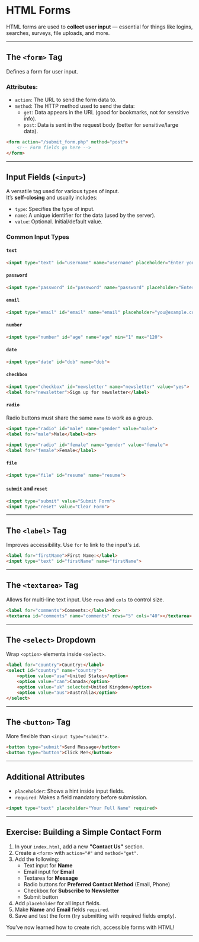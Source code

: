 # HTML Forms

HTML forms are used to **collect user input** — essential for things like logins, searches, surveys, file uploads, and more.

---

## The `<form>` Tag

Defines a form for user input.

### Attributes:

- `action`: The URL to send the form data to.
- `method`: The HTTP method used to send the data:
  - `get`: Data appears in the URL (good for bookmarks, not for sensitive info).
  - `post`: Data is sent in the request body (better for sensitive/large data).

```html
<form action="/submit_form.php" method="post">
    <!-- Form fields go here -->
</form>
```

---

## Input Fields (`<input>`)

A versatile tag used for various types of input.  
It’s **self-closing** and usually includes:

- `type`: Specifies the type of input.
- `name`: A unique identifier for the data (used by the server).
- `value`: Optional. Initial/default value.

### Common Input Types

#### `text`
```html
<input type="text" id="username" name="username" placeholder="Enter your username">
```

#### `password`
```html
<input type="password" id="password" name="password" placeholder="Enter your password">
```

#### `email`
```html
<input type="email" id="email" name="email" placeholder="you@example.com">
```

#### `number`
```html
<input type="number" id="age" name="age" min="1" max="120">
```

#### `date`
```html
<input type="date" id="dob" name="dob">
```

#### `checkbox`
```html
<input type="checkbox" id="newsletter" name="newsletter" value="yes">
<label for="newsletter">Sign up for newsletter</label>
```

#### `radio`
Radio buttons must share the same `name` to work as a group.
```html
<input type="radio" id="male" name="gender" value="male">
<label for="male">Male</label><br>

<input type="radio" id="female" name="gender" value="female">
<label for="female">Female</label>
```

#### `file`
```html
<input type="file" id="resume" name="resume">
```

#### `submit` and `reset`
```html
<input type="submit" value="Submit Form">
<input type="reset" value="Clear Form">
```

---

## The `<label>` Tag

Improves accessibility. Use `for` to link to the input's `id`.

```html
<label for="firstName">First Name:</label>
<input type="text" id="firstName" name="firstName">
```

---

## The `<textarea>` Tag

Allows for multi-line text input. Use `rows` and `cols` to control size.

```html
<label for="comments">Comments:</label><br>
<textarea id="comments" name="comments" rows="5" cols="40"></textarea>
```

---

## The `<select>` Dropdown

Wrap `<option>` elements inside `<select>`.

```html
<label for="country">Country:</label>
<select id="country" name="country">
    <option value="usa">United States</option>
    <option value="can">Canada</option>
    <option value="uk" selected>United Kingdom</option>
    <option value="aus">Australia</option>
</select>
```

---

## The `<button>` Tag

More flexible than `<input type="submit">`.

```html
<button type="submit">Send Message</button>
<button type="button">Click Me!</button>
```

---

## Additional Attributes

- `placeholder`: Shows a hint inside input fields.
- `required`: Makes a field mandatory before submission.

```html
<input type="text" placeholder="Your Full Name" required>
```

---

## Exercise: Building a Simple Contact Form

1. In your `index.html`, add a new **"Contact Us"** section.
2. Create a `<form>` with `action="#"` and `method="get"`.
3. Add the following:
   - Text input for **Name**
   - Email input for **Email**
   - Textarea for **Message**
   - Radio buttons for **Preferred Contact Method** (Email, Phone)
   - Checkbox for **Subscribe to Newsletter**
   - Submit button
4. Add `placeholder` for all input fields.
5. Make **Name** and **Email** fields `required`.
6. Save and test the form (try submitting with required fields empty).



You’ve now learned how to create rich, accessible forms with HTML!

---
